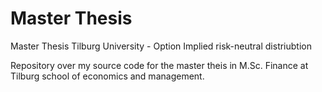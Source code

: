 # Master Thesis
Master Thesis Tilburg University - Option Implied risk-neutral distriubtion

Repository over my source code for the master theis in M.Sc. Finance at Tilburg school of economics and management.  
